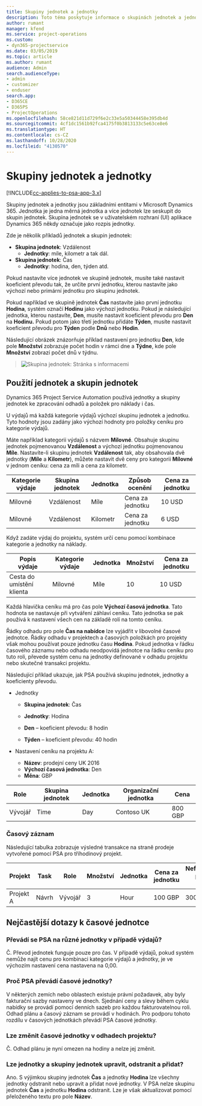 ```yaml
---
title: Skupiny jednotek a jednotky
description: Toto téma poskytuje informace o skupinách jednotek a jednotkách.
author: rumant
manager: kfend
ms.service: project-operations
ms.custom:
- dyn365-projectservice
ms.date: 03/05/2019
ms.topic: article
ms.author: rumant
audience: Admin
search.audienceType:
- admin
- customizer
- enduser
search.app:
- D365CE
- D365PS
- ProjectOperations
ms.openlocfilehash: 58ce821d11d729f6e2c33e5a50344458e395db4d
ms.sourcegitcommit: 4cf1dc1561b92fca4175f0b3813133c5e63ce8e6
ms.translationtype: HT
ms.contentlocale: cs-CZ
ms.lasthandoff: 10/28/2020
ms.locfileid: "4130570"
---
```

# <a name="unit-groups-and-units"></a>Skupiny jednotek a jednotky

[!INCLUDE[cc-applies-to-psa-app-3.x](../includes/cc-applies-to-psa-app-3x.md)]

Skupiny jednotek a jednotky jsou základními entitami v Microsoft Dynamics 365. Jednotka je jedna měrná jednotka a více jednotek lze seskupit do skupin jednotek. Skupina jednotek se v uživatelském rozhraní (UI) aplikace Dynamics 365 někdy označuje jako rozpis jednotky. 

Zde je několik příkladů jednotek a skupin jednotek:
 
- **Skupina jednotek**: Vzdálenost 
    - **Jednotky**: míle, kilometr a tak dál.
- **Skupina jednotek**: Čas
    - **Jednotky**: hodina, den, týden atd. 

Pokud nastavíte více jednotek ve skupině jednotek, musíte také nastavit koeficient převodu tak, že určíte první jednotku, kterou nastavíte jako výchozí nebo primární jednotku pro skupinu jednotek. 

Pokud například ve skupině jednotek **Čas** nastavíte jako první jednotku **Hodina**, systém označí **Hodinu** jako výchozí jednotku. Pokud je následující jednotka, kterou nastavíte, **Den**, musíte nastavit koeficient převodu pro **Den** na **Hodinu.** Pokud potom jako třetí jednotku přidáte **Týden**, musíte nastavit koeficient převodu pro **Týden** podle **Dnů** nebo **Hodin**. 

Následující obrázek znázorňuje příklad nastavení pro jednotku **Den**, kde pole **Množství** zobrazuje počet hodin v rámci dne a **Týdne**, kde pole **Množství** zobrazí počet dnů v týdnu.

> ![Skupina jednotek: Stránka s informacemi](media/advanced-2.png)

## <a name="using-units-and-unit-groups"></a>Použití jednotek a skupin jednotek

Dynamics 365 Project Service Automation používá jednotky a skupiny jednotek ke zpracování odhadů a položek pro náklady i čas. 

U výdajů má každá kategorie výdajů výchozí skupinu jednotek a jednotku. Tyto hodnoty jsou zadány jako výchozí hodnoty pro položky ceníku pro kategorie výdajů. 

Máte například kategorii výdajů s názvem **Mílovné**. Obsahuje skupinu jednotek pojmenovanou **Vzdálenost** a výchozí jednotku pojmenovanou **Míle**. Nastavíte-li skupinu jednotek **Vzdálenost** tak, aby obsahovala dvě jednotky (**Míle** a **Kilometr**), můžete nastavit dvě ceny pro kategorii **Mílovné** v jednom ceníku: cena za míli a cena za kilometr.

| Kategorie výdaje  | Skupina jednotek  | Jednotka      | Způsob ocenění  | Cena za jednotku  |
|-------------------|---------------|-----------|-------------------|-------------------|
| Mílovné           | Vzdálenost      | Míle      | Cena za jednotku    | 10 USD            |
| Mílovné           | Vzdálenost      | Kilometr | Cena za jednotku    |  6 USD            |

Když zadáte výdaj do projektu, systém určí cenu pomocí kombinace kategorie a jednotky na náklady. 

| Popis výdaje        | Kategorie výdaje  | Jednotka  | Množství  | Cena za jednotku   |
|----------------------------|---------------------|-------|-----------|----------------|
| Cesta do umístění klienta | Mílovné             | Míle  | 10        | 10 USD         |

Každá hlavička ceníku má pro čas pole **Výchozí časová jednotka**. Tato hodnota se nastavuje při vytváření záhlaví ceníku. Tato jednotka se pak používá k nastavení všech cen na základě rolí na tomto ceníku.

Řádky odhadu pro pole **Čas na nabídce** lze vyjádřit v libovolné časové jednotce. Řádky odhadu v projektech a časových položkách pro projekty však mohou používat pouze jednotku času **Hodina**. Pokud jednotka v řádku časového záznamu nebo odhadu neodpovídá jednotce na řádku ceníku pro tuto roli, převede systém cenu na jednotky definované v odhadu projektu nebo skutečné transakci projektu.

Následující příklad ukazuje, jak PSA používá skupinu jednotek, jednotky a koeficienty převodu.
- Jednotky

   - **Skupina jednotek**: Čas 
   - **Jednotky**: Hodina 
    
    - **Den** – koeficient převodu: 8 hodin       
    - **Týden** – koeficient převodu: 40 hodin  
        
- Nastavení ceníku na projektu A:

    - **Název**: prodejní ceny UK 2016 
    - **Výchozí časová jednotka**: Den 
    - **Měna**: GBP

| Role      | Skupina jednotek | Jednotka | Organizační jednotka | Cena   |
|-----------|------------|------|---------------------|---------|
| Vývojář | Time       | Day  | Contoso UK          | 800 GBP |

### <a name="time-entry"></a>Časový záznam

Následující tabulka zobrazuje výsledné transakce na straně prodeje vytvořené pomocí PSA pro tříhodinový projekt.


| Projekt   | Task    | Role      | Množství | Jednotka  | Cena za jednotku | Nefakturovaná prodejní částka |
|-----------|---------|-----------|----------|-------|------------|-----------------------|
| Projekt A | Návrh  | Vývojář | 3        | Hour  | 100 GBP    | 300 GBP               |

## <a name="time-unit-faq"></a>Nejčastější dotazy k časové jednotce

### <a name="does-psa-convert-to-different-units-in-the-case-of-expenses"></a>Převádí se PSA na různé jednotky v případě výdajů?
Č. Převod jednotek funguje pouze pro čas. V případě výdajů, pokud systém nemůže najít cenu pro kombinaci kategorie výdajů a jednotky, je ve výchozím nastavení cena nastavena na 0,00.

### <a name="why-does-psa-convert-time-units"></a>Proč PSA převádí časové jednotky?
V některých zemích nebo oblastech existuje právní požadavek, aby byly fakturační sazby nastaveny ve dnech. Sjednání ceny a slevy během cyklu nabídky se provádí pomocí denních sazeb pro každou fakturovatelnou roli. Odhad plánu a časový záznam se provádí v hodinách. Pro podporu tohoto rozdílu v časových jednotkách převádí PSA časové jednotky.

### <a name="can-time-units-be-changed-on-project-estimates"></a>Lze změnit časové jednotky v odhadech projektu?
Č. Odhad plánu je nyní omezen na hodiny a nelze jej změnit.

### <a name="can-units-and-unit-groups-be-edited-deleted-and-added"></a>Lze jednotky a skupiny jednotek upravit, odstranit a přidat?
Ano. S výjimkou skupiny jednotek **Čas** a jednotky **Hodina** lze všechny jednotky odstranit nebo upravit a přidat nové jednotky. V PSA nelze skupinu jednotek **Čas** a jednotku **Hodina** odstranit. Lze je však aktualizovat pomocí přeloženého textu pro pole **Název**.
